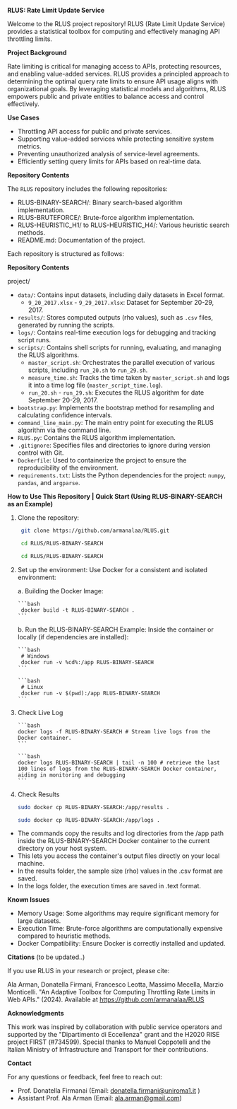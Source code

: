 **RLUS: Rate Limit Update Service**

Welcome to the RLUS project repository! RLUS (Rate Limit Update Service) provides a statistical toolbox for computing and effectively managing API throttling limits. 

**Project Background**

Rate limiting is critical for managing access to APIs, protecting resources, and enabling value-added services. RLUS provides a principled approach to determining the optimal query rate limits to ensure API usage aligns with organizational goals. By leveraging statistical models and algorithms, RLUS empowers public and private entities to balance access and control effectively.

**Use Cases**

- Throttling API access for public and private services.
- Supporting value-added services while protecting sensitive system metrics.
- Preventing unauthorized analysis of service-level agreements. 
- Efficiently setting query limits for APIs based on real-time data.

**Repository Contents**

The `RLUS` repository includes the following repositories: 

 - RLUS-BINARY-SEARCH/: Binary search-based algorithm implementation.
 - RLUS-BRUTEFORCE/: Brute-force algorithm implementation.
 - RLUS-HEURISTIC_H1/ to RLUS-HEURISTIC_H4/: Various heuristic search methods.
 - README.md: Documentation of the project.


Each repository is structured as follows:

**Repository Contents**

project/
- `data/`: Contains input datasets, including daily datasets in Excel format.
  - `9_20_2017.xlsx` - `9_29_2017.xlsx`: Dataset for September 20-29, 2017.
- `results/`: Stores computed outputs (rho values), such as `.csv` files, generated by running the scripts.
- `logs/`: Contains real-time execution logs for debugging and tracking script runs.
- `scripts/`: Contains shell scripts for running, evaluating, and managing the RLUS algorithms.
  - `master_script.sh`: Orchestrates the parallel execution of various scripts, including `run_20.sh` to `run_29.sh`.
  - `measure_time.sh`: Tracks the time taken by `master_script.sh` and logs it into a time log file (`master_script_time.log`).
  - `run_20.sh` - `run_29.sh`: Executes the RLUS algorithm for date September 20-29, 2017.
- `bootstrap.py`: Implements the bootstrap method for resampling and calculating confidence intervals.
- `command_line_main.py`: The main entry point for executing the RLUS algorithm via the command line.
- `RLUS.py`: Contains the RLUS algorithm implementation.
- `.gitignore`: Specifies files and directories to ignore during version control with Git.
- `Dockerfile`: Used to containerize the project to ensure the reproducibility of the environment.
- `requirements.txt`: Lists the Python dependencies for the project: `numpy`, `pandas`, and `argparse`.

**How to Use This Repository | Quick Start (Using RLUS-BINARY-SEARCH as an Example)**

1. Clone the repository:
   
   ```bash
    git clone https://github.com/armanalaa/RLUS.git
   ```
   ```bash
    cd RLUS/RLUS-BINARY-SEARCH
   ```
   
   ```bash
    cd RLUS/RLUS-BINARY-SEARCH
   ```

2. Set up the environment: Use Docker for a consistent and isolated environment:

     a. Building the Docker Image:

       ```bash
        docker build -t RLUS-BINARY-SEARCH .
       ```
       
     b. Run the RLUS-BINARY-SEARCH Example: Inside the container or locally (if dependencies are installed):
       
       ```bash
        # Windows
        docker run -v %cd%:/app RLUS-BINARY-SEARCH
       ```
   
       ```bash
        # Linux
        docker run -v $(pwd):/app RLUS-BINARY-SEARCH
       ```

4. Check Live Log

       ```bash
       docker logs -f RLUS-BINARY-SEARCH # Stream live logs from the Docker container.
       ```
   
       ```bash
       docker logs RLUS-BINARY-SEARCH | tail -n 100 # retrieve the last 100 lines of logs from the RLUS-BINARY-SEARCH Docker container, aiding in monitoring and debugging
       ```
 
6. Check Results

      ```bash    
      sudo docker cp RLUS-BINARY-SEARCH:/app/results .
      ```
      
      ```bash
      sudo docker cp RLUS-BINARY-SEARCH:/app/logs .
     ```

  - The commands copy the results and log directories from the /app path inside the RLUS-BINARY-SEARCH Docker container to the current directory on your host system.
  - This lets you access the container's output files directly on your local machine.
  - In the results folder, the sample size (rho) values in the .csv format are saved.
  - In the logs folder, the execution times are saved in .text format.
 
**Known Issues**

- Memory Usage: Some algorithms may require significant memory for large datasets.
- Execution Time: Brute-force algorithms are computationally expensive compared to heuristic methods.
- Docker Compatibility: Ensure Docker is correctly installed and updated.

**Citations** (to be updated..)

If you use RLUS in your research or project, please cite:

Ala Arman, Donatella Firmani, Francesco Leotta, Massimo Mecella, Marzio Monticelli. "An Adaptive Toolbox for Computing Throttling Rate Limits in Web APIs." (2024). Available at https://github.com/armanalaa/RLUS

**Acknowledgments**

This work was inspired by collaboration with public service operators and supported by the "Dipartimento di Eccellenza" grant and the H2020 RISE project FIRST (#734599). Special thanks to Manuel Coppotelli and the Italian Ministry of Infrastructure and Transport for their contributions.

**Contact**

For any questions or feedback, feel free to reach out:

- Prof. Donatella Firmanai (Email: donatella.firmani@uniroma1.it )
- Assistant Prof. Ala Arman (Email: ala.arman@gmail.com)
